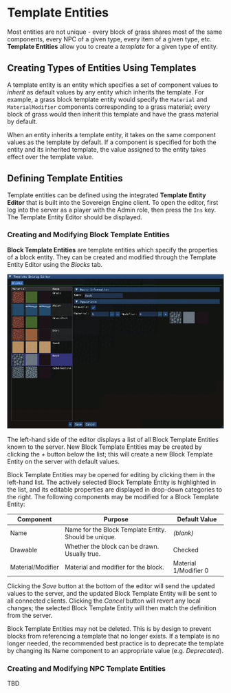 # Template Entities

Most entities are not unique - every block of grass shares most of the same components, every
NPC of a given type, every item of a given type, etc. **Template Entities** allow you to create
a *template* for a given type of entity.

## Creating Types of Entities Using Templates

A template entity is an entity which specifies a set of component values to *inherit* as default
values by any entity which inherits the template. For example, a grass block template entity would
specify the `Material` and `MaterialModifier` components corresponding to a grass material; every
block of grass would then inherit this template and have the grass material by default.

When an entity inherits a template entity, it takes on the same component values as the template
by default. If a component is specified for both the entity and its inherited template, the
value assigned to the entity takes effect over the template value.

## Defining Template Entities

Template entities can be defined using the integrated **Template Entity Editor** that is built
into the Sovereign Engine client. To open the editor, first log into the server as a player with
the Admin role, then press the `Ins` key. The Template Entity Editor should be displayed.

### Creating and Modifying Block Template Entities

**Block Template Entities** are template entities which specify the properties of a block entity.
They can be created and modified through the Template Entity Editor using the *Blocks* tab.

![Block Template Editor](images/block_template_editor.png)

The left-hand side of the editor displays a list of all Block Template Entities known to the server.
New Block Template Entities may be created by clicking the *+* button below the list; this will
create a new Block Template Entity on the server with default values.

Block Template Entities may be opened for editing by clicking them in the left-hand list. The actively
selected Block Template Entity is highlighted in the list, and its editable properties are displayed
in drop-down categories to the right. The following components may be modified for a Block Template
Entity:

| Component         | Purpose                                               | Default Value         |
| ----------------- | ----------------------------------------------------- | --------------------- |
| Name              | Name for the Block Template Entity. Should be unique. | *(blank)*             |
| Drawable          | Whether the block can be drawn. Usually true.         | Checked               |
| Material/Modifier | Material and modifier for the block.                  | Material 1/Modifier 0 |

Clicking the *Save* button at the bottom of the editor will send the updated values to the server, and
the updated Block Template Entity will be sent to all connected clients. Clicking the *Cancel* button
will revert any local changes; the selected Block Template Entity will then match the definition from
the server.

Block Template Entities may not be deleted. This is by design to prevent blocks from referencing a
template that no longer exists. If a template is no longer needed, the recommended best practice is
to deprecate the template by changing its Name component to an appropriate value (e.g. *Deprecated*).

### Creating and Modifying NPC Template Entities

TBD
